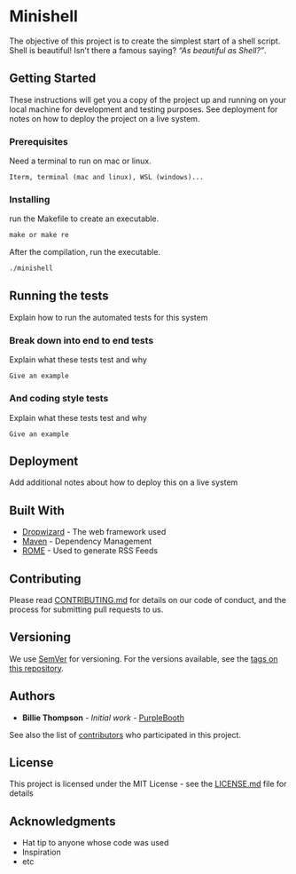 # Minishell

The objective of this project is to create the simplest start of a shell
script. Shell is beautiful! Isn’t there a famous saying? _“As beautiful as Shell?”_.

## Getting Started

These instructions will get you a copy of the project up and running on your local machine for development and testing purposes. See deployment for notes on how to deploy the project on a live system.

### Prerequisites

Need a terminal to run on mac or linux.

```
Iterm, terminal (mac and linux), WSL (windows)...
```

### Installing

run the Makefile to create an executable.

```Makefile
make or make re
```

After the compilation, run the executable.

```bash
./minishell
```

## Running the tests

Explain how to run the automated tests for this system

### Break down into end to end tests

Explain what these tests test and why

```
Give an example
```

### And coding style tests

Explain what these tests test and why

```
Give an example
```

## Deployment

Add additional notes about how to deploy this on a live system

## Built With

- [Dropwizard](http://www.dropwizard.io/1.0.2/docs/) - The web framework used
- [Maven](https://maven.apache.org/) - Dependency Management
- [ROME](https://rometools.github.io/rome/) - Used to generate RSS Feeds

## Contributing

Please read [CONTRIBUTING.md](https://gist.github.com/PurpleBooth/b24679402957c63ec426) for details on our code of conduct, and the process for submitting pull requests to us.

## Versioning

We use [SemVer](http://semver.org/) for versioning. For the versions available, see the [tags on this repository](https://github.com/your/project/tags).

## Authors

- **Billie Thompson** - _Initial work_ - [PurpleBooth](https://github.com/PurpleBooth)

See also the list of [contributors](https://github.com/your/project/contributors) who participated in this project.

## License

This project is licensed under the MIT License - see the [LICENSE.md](LICENSE.md) file for details

## Acknowledgments

- Hat tip to anyone whose code was used
- Inspiration
- etc
